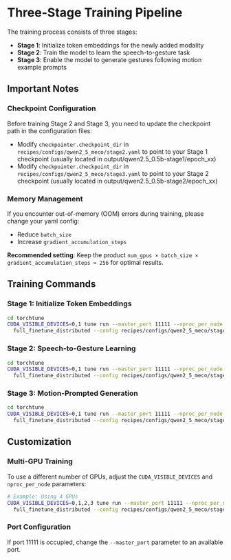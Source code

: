 # Three-Stage Training Pipeline

The training process consists of three stages:

- **Stage 1**: Initialize token embeddings for the newly added modality
- **Stage 2**: Train the model to learn the speech-to-gesture task
- **Stage 3**: Enable the model to generate gestures following motion example prompts

## Important Notes

### Checkpoint Configuration

Before training Stage 2 and Stage 3, you need to update the checkpoint path in the configuration files:

- Modify `checkpointer.checkpoint_dir` in `recipes/configs/qwen2_5_meco/stage2.yaml` to point to your Stage 1 checkpoint (usually located in output/qwen2.5_0.5b-stage1/epoch_xx)
- Modify `checkpointer.checkpoint_dir` in `recipes/configs/qwen2_5_meco/stage3.yaml` to point to your Stage 2 checkpoint (usually located in output/qwen2.5_0.5b-stage2/epoch_xx)

### Memory Management

If you encounter out-of-memory (OOM) errors during training, please change your yaml config:

- Reduce `batch_size`
- Increase `gradient_accumulation_steps`

**Recommended setting**: Keep the product `num_gpus × batch_size × gradient_accumulation_steps ≈ 256` for optimal results.

## Training Commands

### Stage 1: Initialize Token Embeddings
```bash
cd torchtune
CUDA_VISIBLE_DEVICES=0,1 tune run --master_port 11111 --nproc_per_node 2 \
  full_finetune_distributed --config recipes/configs/qwen2_5_meco/stage1.yaml
```

### Stage 2: Speech-to-Gesture Learning
```bash
cd torchtune
CUDA_VISIBLE_DEVICES=0,1 tune run --master_port 11111 --nproc_per_node 2 \
  full_finetune_distributed --config recipes/configs/qwen2_5_meco/stage2.yaml
```

### Stage 3: Motion-Prompted Generation
```bash
cd torchtune
CUDA_VISIBLE_DEVICES=0,1 tune run --master_port 11111 --nproc_per_node 2 \
  full_finetune_distributed --config recipes/configs/qwen2_5_meco/stage3.yaml
```

## Customization

### Multi-GPU Training

To use a different number of GPUs, adjust the `CUDA_VISIBLE_DEVICES` and `nproc_per_node` parameters:
```bash
# Example: Using 4 GPUs
CUDA_VISIBLE_DEVICES=0,1,2,3 tune run --master_port 11111 --nproc_per_node 4 \
  full_finetune_distributed --config recipes/configs/qwen2_5_meco/stage1.yaml
```

### Port Configuration

If port 11111 is occupied, change the `--master_port` parameter to an available port.